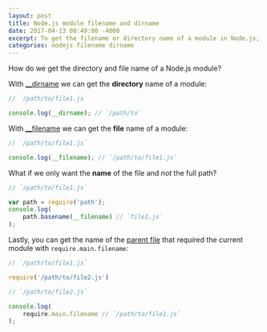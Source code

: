 ```yaml
---
layout: post
title: Node.js module filename and dirname
date: 2017-04-13 00:49:00 -4000
excerpt: To get the filename or directory name of a module in Node.js, use the globals `__filename` and `__dirname`.
categories: nodejs filename dirname
---
```


How do we get the directory and file name of a Node.js module?

With [__dirname](https://nodejs.org/docs/latest/api/globals.html#globals_dirname) we can get the **directory** name of a module:

```js
// `/path/to/file1.js`

console.log(__dirname); // `/path/to`
```

With [__filename](https://nodejs.org/docs/latest/api/globals.html#globals_filename) we can get the **file** name of a module:

```js
// `/path/to/file1.js`

console.log(__filename); // `/path/to/file1.js`
```

What if we only want the **name** of the file and _not_ the full path?

```js
// `/path/to/file1.js`

var path = require('path');
console.log(
    path.basename(__filename) // `file1.js`
);
```

Lastly, you can get the name of the [parent file](https://nodejs.org/docs/latest/api/modules.html#modules_accessing_the_main_module) that required the current module with `require.main.filename`:

```js
// `/path/to/file1.js`

require('/path/to/file2.js')
```

```js
// `/path/to/file2.js`

console.log(
    require.main.filename // `/path/to/file1.js`
);
```
